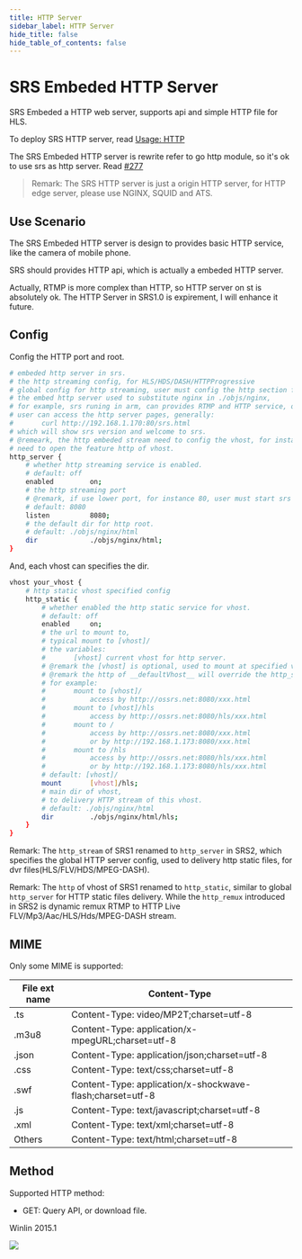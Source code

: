 ```yaml
---
title: HTTP Server
sidebar_label: HTTP Server 
hide_title: false
hide_table_of_contents: false
---
```


# SRS Embeded HTTP Server

SRS Embeded a HTTP web server, supports api and simple HTTP file for HLS.

To deploy SRS HTTP server, read [Usage: HTTP](./sample-http.md)

The SRS Embeded HTTP server is rewrite refer to go http module, so it's ok to use srs as http server. Read [#277](https://github.com/ossrs/srs/issues/277)

> Remark: The SRS HTTP server is just a origin HTTP server, for HTTP edge server, please use NGINX, SQUID and ATS.

## Use Scenario

The SRS Embeded HTTP server is design to provides basic HTTP service, 
like the camera of mobile phone.

SRS should provides HTTP api, which is actually a embeded HTTP server.

Actually, RTMP is more complex than HTTP, so HTTP server on st is absolutely ok.
The HTTP Server in SRS1.0 is expirement, I will enhance it future.

## Config

Config the HTTP port and root.

```bash
# embeded http server in srs.
# the http streaming config, for HLS/HDS/DASH/HTTPProgressive
# global config for http streaming, user must config the http section for each vhost.
# the embed http server used to substitute nginx in ./objs/nginx,
# for example, srs runing in arm, can provides RTMP and HTTP service, only with srs installed.
# user can access the http server pages, generally:
#       curl http://192.168.1.170:80/srs.html
# which will show srs version and welcome to srs.
# @remeark, the http embeded stream need to config the vhost, for instance, the __defaultVhost__
# need to open the feature http of vhost.
http_server {
    # whether http streaming service is enabled.
    # default: off
    enabled         on;
    # the http streaming port
    # @remark, if use lower port, for instance 80, user must start srs by root.
    # default: 8080
    listen          8080;
    # the default dir for http root.
    # default: ./objs/nginx/html
    dir             ./objs/nginx/html;
}
```

And, each vhost can specifies the dir.

```bash
vhost your_vhost {
    # http static vhost specified config
    http_static {
        # whether enabled the http static service for vhost.
        # default: off
        enabled     on;
        # the url to mount to, 
        # typical mount to [vhost]/
        # the variables:
        #       [vhost] current vhost for http server.
        # @remark the [vhost] is optional, used to mount at specified vhost.
        # @remark the http of __defaultVhost__ will override the http_stream section.
        # for example:
        #       mount to [vhost]/
        #           access by http://ossrs.net:8080/xxx.html
        #       mount to [vhost]/hls
        #           access by http://ossrs.net:8080/hls/xxx.html
        #       mount to /
        #           access by http://ossrs.net:8080/xxx.html
        #           or by http://192.168.1.173:8080/xxx.html
        #       mount to /hls
        #           access by http://ossrs.net:8080/hls/xxx.html
        #           or by http://192.168.1.173:8080/hls/xxx.html
        # default: [vhost]/
        mount       [vhost]/hls;
        # main dir of vhost,
        # to delivery HTTP stream of this vhost.
        # default: ./objs/nginx/html
        dir         ./objs/nginx/html/hls;
    }
}
```

Remark: The `http_stream` of SRS1 renamed to `http_server` in SRS2, which specifies the global HTTP server config, used to delivery http static files, for dvr files(HLS/FLV/HDS/MPEG-DASH).

Remark: The `http` of vhost of SRS1 renamed to `http_static`, similar to global `http_server` for HTTP static files delivery. While the `http_remux` introduced in SRS2 is dynamic remux RTMP to HTTP Live FLV/Mp3/Aac/HLS/Hds/MPEG-DASH stream.

## MIME

Only some MIME is supported:

| File ext name | Content-Type |
| ------------- | -----------  |
| .ts | Content-Type: video/MP2T;charset=utf-8 |
| .m3u8 | Content-Type: application/x-mpegURL;charset=utf-8 |
| .json | Content-Type: application/json;charset=utf-8 |
| .css | Content-Type: text/css;charset=utf-8 |
| .swf | Content-Type: application/x-shockwave-flash;charset=utf-8 |
| .js | Content-Type: text/javascript;charset=utf-8 |
| .xml | Content-Type: text/xml;charset=utf-8 |
| Others | Content-Type: text/html;charset=utf-8 |

## Method

Supported HTTP method:
* GET: Query API, or download file.

Winlin 2015.1

![](https://ossrs.net/gif/v1/sls.gif?site=ossrs.io&path=/lts/doc/en/v6/http-server)


